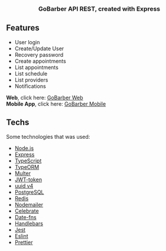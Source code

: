 <h3 align="center">
  GoBarber API REST, created with Express
</h3>

## Features <a name="sometext"></a>

* User login
* Create/Update User
* Recovery password
* Create appointments
* List appointments
* List schedule
* List providers
* Notifications

**Web**, click here: [GoBarber Web](https://github.com/Gabriel-Agrelli/gobarber_frontend)<br />
**Mobile App**, click here: [GoBarber Mobile](https://github.com/Gabriel-Agrelli/gobarber_mobile)

## Techs

Some technologies that was used:

- [Node.js](https://nodejs.org/en/)
- [Express](https://expressjs.com/pt-br/)
- [TypeScript](https://www.typescriptlang.org/)
- [TypeORM](https://typeorm.io/#/)
- [Multer](https://github.com/expressjs/multer)
- [JWT-token](https://jwt.io/)
- [uuid v4](https://github.com/thenativeweb/uuidv4/)
- [PostgreSQL](https://www.postgresql.org/)
- [Redis](https://redis.io/)
- [Nodemailer](https://nodemailer.com/about/)
- [Celebrate](https://github.com/arb/celebrate)
- [Date-fns](https://date-fns.org/)
- [Handlebars](https://handlebarsjs.com/)
- [Jest](https://jestjs.io/)
- [Eslint](https://eslint.org/)
- [Prettier](https://prettier.io/)
